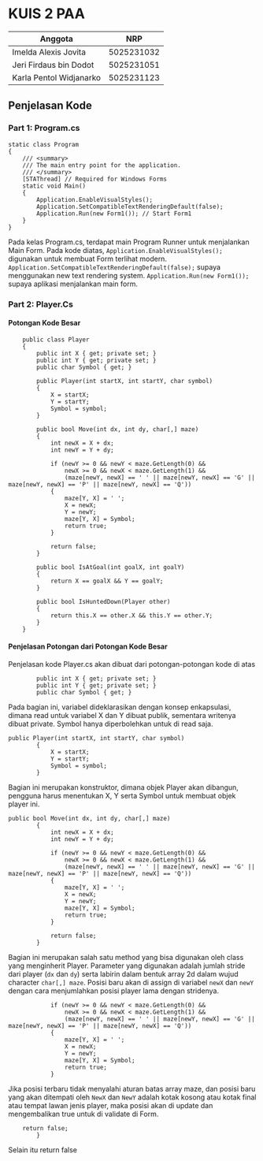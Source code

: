 # KUIS 2 PAA 

| Anggota | NRP |
| --- | -- |
| Imelda Alexis Jovita | 5025231032 |
| Jeri Firdaus bin Dodot | 5025231051 |
| Karla Pentol Widjanarko | 5025231123 |

## Penjelasan Kode 
### Part 1: Program.cs
```
static class Program
{
    /// <summary>
    /// The main entry point for the application.
    /// </summary>
    [STAThread] // Required for Windows Forms
    static void Main()
    {
        Application.EnableVisualStyles();
        Application.SetCompatibleTextRenderingDefault(false);
        Application.Run(new Form1()); // Start Form1
    }
}
```
Pada kelas Program.cs, terdapat main Program Runner untuk menjalankan Main Form.
Pada kode diatas, 
`Application.EnableVisualStyles();` digunakan untuk membuat Form terlihat modern.
`Application.SetCompatibleTextRenderingDefault(false);` supaya menggunakan new text rendering system. 
`Application.Run(new Form1());` supaya aplikasi menjalankan main form.

### Part 2: Player.Cs
#### Potongan Kode Besar
```
    public class Player
    {
        public int X { get; private set; }
        public int Y { get; private set; }
        public char Symbol { get; }

        public Player(int startX, int startY, char symbol)
        {
            X = startX;
            Y = startY;
            Symbol = symbol;
        }

        public bool Move(int dx, int dy, char[,] maze)
        {
            int newX = X + dx;
            int newY = Y + dy;

            if (newY >= 0 && newY < maze.GetLength(0) &&
                newX >= 0 && newX < maze.GetLength(1) &&
                (maze[newY, newX] == ' ' || maze[newY, newX] == 'G' || maze[newY, newX] == 'P' || maze[newY, newX] == 'Q'))
            {
                maze[Y, X] = ' ';
                X = newX;
                Y = newY;
                maze[Y, X] = Symbol;
                return true;
            }

            return false;
        }

        public bool IsAtGoal(int goalX, int goalY)
        {
            return X == goalX && Y == goalY;
        }

        public bool IsHuntedDown(Player other)
        {
            return this.X == other.X && this.Y == other.Y;
        }
    }
```
#### Penjelasan Potongan dari Potongan Kode Besar
Penjelasan kode Player.cs akan dibuat dari potongan-potongan kode di atas
```
        public int X { get; private set; }
        public int Y { get; private set; }
        public char Symbol { get; }
```
Pada bagian ini, variabel dideklarasikan dengan konsep enkapsulasi, dimana read untuk variabel X dan Y dibuat publik, sementara writenya dibuat private. Symbol hanya diperbolehkan untuk di read saja.

```
public Player(int startX, int startY, char symbol)
        {
            X = startX;
            Y = startY;
            Symbol = symbol;
        }
```
Bagian ini merupakan konstruktor, dimana objek Player akan dibangun, pengguna harus menentukan X, Y serta Symbol untuk membuat objek player ini. 


```
public bool Move(int dx, int dy, char[,] maze)
        {
            int newX = X + dx;
            int newY = Y + dy;

            if (newY >= 0 && newY < maze.GetLength(0) &&
                newX >= 0 && newX < maze.GetLength(1) &&
                (maze[newY, newX] == ' ' || maze[newY, newX] == 'G' || maze[newY, newX] == 'P' || maze[newY, newX] == 'Q'))
            {
                maze[Y, X] = ' ';
                X = newX;
                Y = newY;
                maze[Y, X] = Symbol;
                return true;
            }

            return false;
        }
```
Bagian ini merupakan salah satu method yang bisa digunakan oleh class yang menginherit Player. 
Parameter yang digunakan adalah jumlah stride dari player (`dx` dan `dy`) serta labirin dalam bentuk array 2d dalam wujud character `char[,] maze`.
Posisi baru akan di assign di variabel `newX` dan `newY` dengan cara menjumlahkan posisi player lama dengan stridenya.

```
            if (newY >= 0 && newY < maze.GetLength(0) &&
                newX >= 0 && newX < maze.GetLength(1) &&
                (maze[newY, newX] == ' ' || maze[newY, newX] == 'G' || maze[newY, newX] == 'P' || maze[newY, newX] == 'Q'))
            {
                maze[Y, X] = ' ';
                X = newX;
                Y = newY;
                maze[Y, X] = Symbol;
                return true;
            }
```
Jika posisi terbaru tidak menyalahi aturan batas array maze, dan posisi baru yang akan ditempati oleh `NewX` dan `NewY` adalah kotak kosong atau kotak final atau tempat lawan jenis player, maka posisi akan di update dan mengembalikan true untuk di validate di Form. 

```
    return false;
        }
```
Selain itu return false
